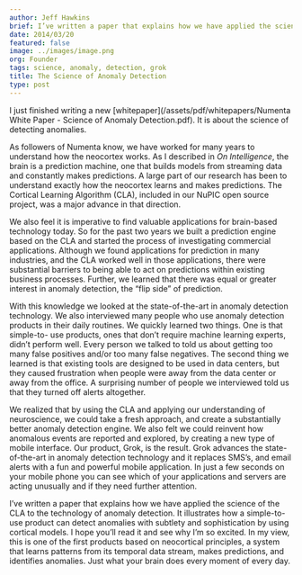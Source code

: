 ```yaml
---
author: Jeff Hawkins
brief: I’ve written a paper that explains how we have applied the science of the CLA to the technology of anomaly detection.  It illustrates how a simple-to-use product
date: 2014/03/20
featured: false
image: ../images/image.png
org: Founder
tags: science, anomaly, detection, grok
title: The Science of Anomaly Detection
type: post
---
```


I just finished writing a new
[whitepaper](/assets/pdf/whitepapers/Numenta White Paper - Science of Anomaly Detection.pdf).
It is about the science of detecting anomalies.

As followers of Numenta know, we have worked for many years to understand how
the neocortex works.  As I described in *On Intelligence*, the brain is a
prediction machine, one that builds models from streaming data and constantly
makes predictions.  A large part of our research has been to understand exactly
how the neocortex learns and makes predictions. The Cortical Learning Algorithm
(CLA), included in our NuPIC open source project, was a major advance in that
direction.

We also feel it is imperative to find valuable applications for brain-based
technology today.  So for the past two years we built a prediction engine based
on the CLA and started the process of investigating commercial applications.
Although we found applications for prediction in many industries, and the CLA
worked well in those applications, there were substantial barriers to being able
to act on predictions within existing business processes.  Further, we learned
that there was equal or greater interest in anomaly detection, the “flip side”
of prediction.

With this knowledge we looked at the state-of-the-art in anomaly detection
technology.  We also interviewed many people who use anomaly detection products
in their daily routines.  We quickly learned two things.  One is that simple-to-
use products, ones that don’t require machine learning experts, didn’t perform
well.  Every person we talked to told us about getting too many false positives
and/or too many false negatives.  The second thing we learned is that existing
tools are designed to be used in data centers, but they caused frustration when
people were away from the data center or away from the office.  A surprising
number of people we interviewed told us that they turned off alerts altogether.

We realized that by using the CLA and applying our understanding of
neuroscience, we could take a fresh approach, and create a substantially better
anomaly detection engine.  We also felt we could reinvent how anomalous events
are reported and explored, by creating a new type of mobile interface.  Our
product, Grok, is the result.  Grok advances the state-of-the-art in anomaly
detection technology and it replaces SMS’s, and email alerts with a fun and
powerful mobile application.  In just a few seconds on your mobile phone you can
see which of your applications and servers are acting unusually and if they need
further attention.

I’ve written a paper that explains how we have applied the science of the CLA to
the technology of anomaly detection.  It illustrates how a simple-to-use product
can detect anomalies with subtlety and sophistication by using cortical models.
I hope you’ll read it and see why I’m so excited.  In my view, this is one of
the first products based on neocortical principles, a system that learns
patterns from its temporal data stream, makes predictions, and identifies
anomalies.  Just what your brain does every moment of every day.
